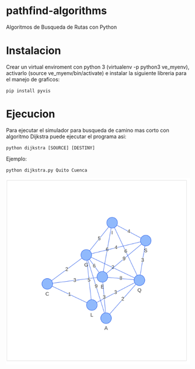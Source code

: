 # pathfind-algorithms
Algoritmos de Busqueda de Rutas con Python

# Instalacion
Crear un virtual enviroment con python 3 (virtualenv -p python3 ve_myenv), activarlo (source ve_myenv/bin/activate) e instalar la siguiente libreria para el manejo de graficos:

```
pip install pyvis
```

# Ejecucion
Para ejecutar el simulador para busqueda de camino mas corto con algoritmo Dijkstra puede ejecutar el programa asi:

```
python dijkstra [SOURCE] [DESTINY]
```

Ejemplo:

```
python dijkstra.py Quito Cuenca
```

![Grafo Generado](graph.png)

